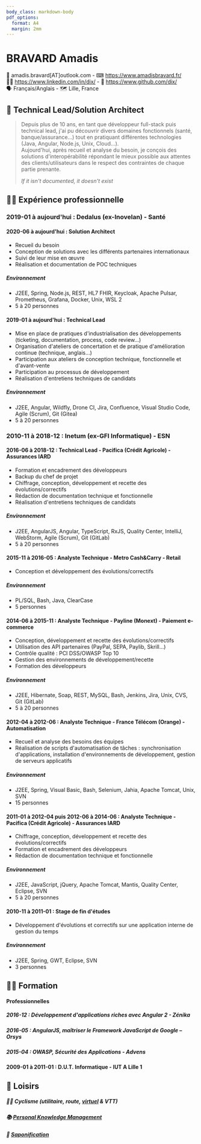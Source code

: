 ```yaml
---
body_class: markdown-body
pdf_options:
  format: A4
  margin: 2mm
---
```

<meta name="viewport" content="width=device-width, initial-scale=1"/>

# BRAVARD Amadis
📧&nbsp;amadis.bravard[AT]outlook.com - ⌨&nbsp;https://www.amadisbravard.fr/<br />
👨‍💼&nbsp;https://www.linkedin.com/in/dix/ - 🧫&nbsp;https://www.github.com/dix/<br />
🗣&nbsp;Français/Anglais - 🗺&nbsp;Lille, France<br />


## 🎯&nbsp;Technical Lead/Solution Architect
> Depuis plus de 10 ans, en tant que développeur full-stack puis technical lead, j'ai pu découvrir divers domaines fonctionnels (santé, banque/assurance...) tout en pratiquant différentes technologies (Java, Angular, Node.js, Unix, Cloud...).<br />
> Aujourd'hui, après recueil et analyse du besoin, je conçois des solutions d'interopérabilité répondant le mieux possible aux attentes des clients/utilisateurs dans le respect des contraintes de chaque partie prenante.
>
> _If it isn't documented, it doesn't exist_

## 👨‍💻&nbsp;Expérience professionnelle

### 2019-01 à aujourd'hui : Dedalus (ex-Inovelan) - Santé
#### 2020-06 à aujourd'hui : Solution Architect
- Recueil du besoin
- Conception de solutions avec les différents partenaires internationaux
- Suivi de leur mise en œuvre
- Réalisation et documentation de POC techniques

##### Environnement
- J2EE, Spring, Node.js, REST, HL7 FHIR, Keycloak, Apache Pulsar, Prometheus, Grafana, Docker, Unix, WSL 2
- 5 à 20 personnes

#### 2019-01 à aujourd'hui : Technical Lead
- Mise en place de pratiques d'industrialisation des développements (ticketing, documentation, process, code review...)
- Organisation d'ateliers de concertation et de pratique d'amélioration continue (technique, anglais...)
- Participation aux ateliers de conception technique, fonctionnelle et d'avant-vente
- Participation au processus de développement
- Réalisation d'entretiens techniques de candidats

##### Environnement
- J2EE, Angular, Wildfly, Drone CI, Jira, Confluence, Visual Studio Code, Agile (Scrum), Git (Gitea)
- 5 à 20 personnes

### 2010-11 à 2018-12 : Inetum (ex-GFI Informatique) - ESN
#### 2016-06 à 2018-12 : Technical Lead - Pacifica&nbsp;(Crédit&nbsp;Agricole) - Assurances&nbsp;IARD
- Formation et encadrement des développeurs
- Backup du chef de projet
- Chiffrage, conception, développement et recette des évolutions/correctifs
- Rédaction de documentation technique et fonctionnelle
- Réalisation d'entretiens techniques de candidats

##### Environnement
- J2EE, AngularJS, Angular, TypeScript, RxJS, Quality Center, IntelliJ, WebStorm, Agile (Scrum), Git (GitLab)
- 5 à 20 personnes

#### 2015-11 à 2016-05 : Analyste Technique - Metro&nbsp;Cash&Carry - Retail
- Conception et développement des évolutions/correctifs

##### Environnement 
- PL/SQL, Bash, Java, ClearCase
- 5 personnes

#### 2014-06 à 2015-11 : Analyste Technique - Payline&nbsp;(Monext) - Paiement&nbsp;e-commerce
- Conception, développement et recette des évolutions/correctifs
- Utilisation des API partenaires (PayPal, SEPA, Paylib, Skrill...)
- Contrôle qualité : PCI DSS/OWASP Top 10
- Gestion des environnements de développement/recette
- Formation des développeurs

##### Environnement 
- J2EE, Hibernate, Soap, REST, MySQL, Bash, Jenkins, Jira, Unix, CVS, Git (GitLab)
- 5 à 20 personnes

#### 2012-04 à 2012-06 : Analyste Technique - France&nbsp;Télécom&nbsp;(Orange) - Automatisation
- Recueil et analyse des besoins des équipes
- Réalisation de scripts d'automatisation de tâches : synchronisation d'applications, installation d'environnements de développement, gestion de serveurs applicatifs
 
##### Environnement 
- J2EE, Spring, Visual Basic, Bash, Selenium, Jahia, Apache Tomcat, Unix, SVN
- 15 personnes

#### 2011-01 à 2012-04 puis 2012-06 à 2014-06 : Analyste Technique - Pacifica&nbsp;(Crédit&nbsp;Agricole) - Assurances&nbsp;IARD
- Chiffrage, conception, développement et recette des évolutions/correctifs
- Formation et encadrement des développeurs
- Rédaction de documentation technique et fonctionnelle

##### Environnement 
- J2EE, JavaScript, jQuery, Apache Tomcat, Mantis, Quality Center, Eclipse, SVN
- 5 à 20 personnes

#### 2010-11 à 2011-01 : Stage de fin d'études
- Développement d'évolutions et correctifs sur une application interne de gestion du temps

##### Environnement 
- J2EE, Spring, GWT, Eclipse, SVN
- 3 personnes

## 👨‍🎓&nbsp;Formation
#### Professionnelles
##### 2016-12 : Développement d'applications riches avec Angular 2 - Zénika
##### 2016-05 : AngularJS, maîtriser le Framework JavaScript de Google – Orsys
##### 2015-04 : OWASP, Sécurité des Applications - Advens
#### 2009-01 à 2011-01 : D.U.T.&nbsp;Informatique - IUT&nbsp;A&nbsp;Lille&nbsp;1

## 🎨&nbsp;Loisirs
##### 🚴‍♀️&nbsp;Cyclisme (utilitaire, route, [virtuel](https://www.zwift.com/) & VTT)
##### 📚&nbsp;[Personal Knowledge Management](https://fr.wikipedia.org/wiki/Gestion_des_connaissances_personnelles)
##### 🧼&nbsp;[Saponification](https://fr.wikipedia.org/wiki/Savon_%C3%A0_froid)